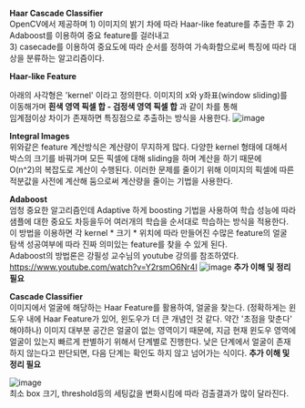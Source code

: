 **Haar Cascade Classifier**  
OpenCV에서 제공하며 1) 이미지의 밝기 차에 따라 Haar-like feature를 추출한 후 2) Adaboost를 이용하여 중요 feature를 걸러내고  
3) casecade를 이용하여 중요도에 따라 순서를 정하여 가속화함으로써 특징에 따라 대상을 분류하는 알고리즘이다.  

**Haar-like Feature**  

아래의 사각형은 'kernel' 이라고 정의한다. 이미지의 x와 y좌표(window sliding)를 이동해가며 **흰색 영역 픽셀 합 - 검정색 영역 픽셀 합** 과 같이 차를 통해  
임계점이상 차이가 존재하면 특징점으로 추출하는 방식을 사용한다. 
![image](https://user-images.githubusercontent.com/40943064/121895151-dfc65580-cd5a-11eb-8439-86e71e0597c1.png)  


**Integral Images**  
위와같은 feature 계산방식은 계산량이 무지하게 많다. 다양한 kernel 형태에 대해서 박스의 크기를 바꿔가며 모든 픽셀에 대해 sliding을 하며 계산을 하기 때문에  
O(n^2)의 복잡도로 계산이 수행된다. 이러한 문제를 줄이기 위해 이미지의 픽셀에 따른 적분값을 사전에 계산해 둠으로써 계산량을 줄이는 기법을 사용한다.  


**Adaboost**  
엄청 중요한 알고리즘인데 Adaptive 하게 boosting 기법을 사용하여 학습 성능에 따라 샘플에 대한 중요도 차등을두어 여러개의 학습을 순서대로 학습하는 방식을 적용한다.  
이 방법을 이용하면 각 kernel * 크기 * 위치에 따라 만들어진 수많은 feature의 얼굴 탐색 성공여부에 따라 진짜 의미있는 feature를 찾을 수 있게 된다.  
Adaboost의 방법론은 강필성 교수님의 youtube 강의를 참조하였다.  
<https://www.youtube.com/watch?v=Y2rsmO6Nr4I>
![image](https://user-images.githubusercontent.com/40943064/121895925-b8bc5380-cd5b-11eb-8f16-e00c299c1d3d.png)
**추가 이해 및 정리 필요**


**Cascade Classifier**  
이미지에서 얼굴에 해당하는 Haar Feature를 활용하여, 얼굴을 찾는다.
(정확하게는 윈도우 내에 Haar Feature가 있어, 윈도우가 더 큰 개념인 것 같다. 약간 '초점을 맞춘다' 해야하나)
이미지 대부분 공간은 얼굴이 없는 영역이기 때문에, 지금 현재 윈도우 영역에 얼굴이 있는지 빠르게 판별하기 위해서 단계별로 진행한다.
낮은 단계에서 얼굴이 존재하지 않는다고 판단되면, 다음 단계는 확인도 하지 않고 넘어가는 식이다.
**추가 이해 및 정리 필요**

![image](https://user-images.githubusercontent.com/40943064/121896638-7cd5be00-cd5c-11eb-82e6-19f68990bcb9.png)  
최소 box 크기, threshold등의 세팅값을 변화시킴에 따라 검출결과가 많이 달라진다.
